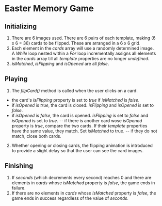 # Easter Memory Game

## Initializing
1. There are 6 images used. There are 6 pairs of each template, making (6 x 6 = 36) cards to be flipped. These are arranged in a 6 x 6 grid.
2. Each element in the *cards* array will use a randomly determined image. A *While* loop nested within a *For* loop incrementally assigns all elements in the *cards* array till all *template* properties are no longer *undefined*.
3. *isMatched*, *isFlipping* and *isOpened* are all *false*.

## Playing
1. The *flipCard()* method is called when the user clicks on a card.
- the card's *isFlipping* property is set to *true* if *isMatched* is *false*.
- if *isOpened* is *true*, the card is closed. *isFlipping* and *isOpened* is set to *false*.
- if *isOpened* is *false*, the card is opened. *isFlipping* is set to *false* and *isOpened* is set to *true*.
-- if there is another card wose *isOpened* property is *true*, compare the two cards. If their *template* properties have the same value, they match. Set *isMatched* to true.
-- if they do not match, close both cards.
2. Whether opening or closing cards, the flipping animation is introduced to provide a slight delay so that the user can see the card images.

## Finishing
1. If *seconds* (which decrements every second) reaches 0 and there are elements in *cards* whose *isMatched* property is *false*, the game ends in failure.
2. If there are no elements in *cards* whose *isMatched* property is *false*, the game ends in success regardless of the value of *seconds*.

